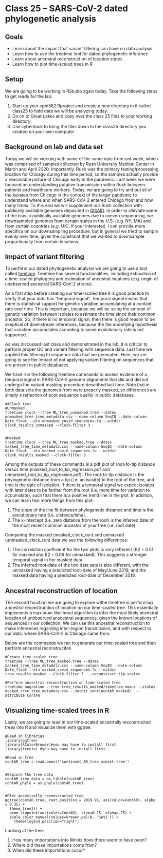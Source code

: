 Class 25 – SARS-CoV-2 dated phylogenetic analysis
=================================================
Goals
----
- Learn about the impact that variant filtering can have on data analysis
- Learn how to use the treetime tool for dated phylogenetic inference
- Learn about ancestral reconstruction of location states
- Learn how to plot time-scaled trees in R

Setup
-----
We are going to be working in RStudio again today. Take the following steps to get ready for the lab:

1. Start up your epid582 Rproject and create a new directory in it called class25 to hold data we will be analyzing today. 
2. Go on to Great Lakes and copy over the class 25 files to your working directory
3. Use cyberduck to bring the files down to the class25 directory you created on your own computer

Background on lab and data set
------------------------------
Today we will be working with some of the same data from last week, which was comprised of samples collected by Rush University Medical Center in March and April 2020. Importantly, Rush was the primary testing/processing location for Chicago during this time period, so the samples actually provide a reasonable picture of Chicago early in the pandemic. Last week we were focused on understanding putative transmission within Rush between patients and healthcare workers. Today, we are going to try and put all of the isolates from Chicago in the context of the larger pandemic to understand where and when SARS-CoV-2 entered Chicago from and how many times. To this end we will supplement our Rush collection with publically available genomes deposited in [GISAID](https://www.gisaid.org/). In order to alleviate some of the bias in publically available genomes due to uneven sequencing, we downsampled genomes from certain states in the U.S. (e.g. NY, MA) and from certain countries (e.g. UK). If your interested, I can provide more specifics on our downsampling procedure, but in general we tried to sample evenly over time, given the constraint that we wanted to downsample proportionally from certain locations.

Impact of variant filtering
---------------------------
To perform our dated phytlogenetic analysis we are going to use a tool called [treetime](https://github.com/neherlab/treetime). Treetime has several functionalities, including estimation of a time-scaled phylogeny and estimation of ancestral locations (e.g. origin of unobserved ancestral SARS-CoV-2 strains). 

As a first step before creating our time-scaled tree it is good practice to verify that your data has "temporal signal". Temporal signal means that there is statistical support for genetic variation accumulating at a contant rate over time. This is important, because we will be using the amount of genetic variation between isolates to estimate the time since their common ancestor. So, if there is no temporal signal, then there is good reason to be skeptical of downstream inferences, because the the underlying hypothesis that variation accumulates according to some evolutionary rate is not supported. 

As was discussed last class and demonstrated in the lab, it is critical to perform proper QC and variant filtering with sequence data. Last time we applied this filtering to sequence data that we generated. Here, we are going to see the impact of not applying variant filtering on sequences that are present in public databases.

We have run the following treetime commands to assess evidence of a temporal signal in SARS-CoV-2 genome alignments that did and did not undergo the variant masking procedure described last time. Note that in both data sets the genomes from were properly masked, so differences are simply a reflection of poor sequence quality in public databases.

```
##Clock test
#Unmasked
treetime clock --tree ML_tree_unmasked.tree --dates unmasked_tree_time_metadata.csv --name-column SeqID --date-column Date_float --aln unmasked_covid_sequences.fa --outdir clock_results_unmasked --clock-filter 3


#Masked
treetime clock --tree ML_tree_masked.tree --dates masked_tree_time_metadata.csv --name-column SeqID --date-column Date_float --aln masked_covid_sequences.fa --outdir clock_results_masked --clock-filter 3
```

Among the outputs of these commands is a pdf plot of root-to-tip distance versus time (masked_root_to_tip_regression.pdf and unmasked_root_to_tip_regression.pdf). The root-to-tip distance is the phylogenetic distance from a tip (i.e. an isolate) to the root of the tree, and time is the date of isolation. If there is a temporal signal we expect isolates with later dates to be farther from the root (i.e. more time for variation to accumulate), such that there is a positive trend line in the plot. In addition, we can learn two more things from this plot:

1) The slope of the line fit between phylogenetic distance and time is the evolutionary rate (i.e. distance/time). 
2) The x-intercept (i.e. zero distance from the root) is the inferred date of the most recent common ancestor of your tree (i.e. root date)

Comparing the masked (masked_clock_run) and unmasked (unmasked_clock_run) data we see the following differences:

1) The correlation coefficient for the two plots is very different (R2 = 0.51 for masked and R2 = 0.06 for unmasked). This suggests a stronger temporal signal in the masked data.
2) The inferred root-date of the two data sets is also different, with the unmasked having a predicted root-date of May/June 2019, and the masked data having a predicted root-date of December 2019.


Ancestral reconstruction of location
------------------------------------
The second function we are going to explore withe timetree is performing ancestral reconstruction of location on our time-scaled tree. This essentially implements a maximum likelihood algorithm to infer the most likely ancestral location of unobserved anscestral sequences, given the known locations of sequences in our collection. We can use this ancestral reconstruction to make inferences regarding inter-region transmission, and with respect to our data, where SARS-CoV-2 in Chicago came from.

Below are the commands we ran to generate our time-scaled tree and then perform ancestral reconstruciton.

```
#Create time-scaled tree
treetime --tree ML_tree_masked.tree --dates masked_tree_time_metadata.csv --name-column SeqID --date-column Date_float --aln masked_covid_sequences.fa --outdir tree_results_masked --clock-filter 3  --reconstruct-tip-states

#Perform ancestral reconstruction on time-scaled tree
treetime mugration --tree tree_results_masked/timetree.nexus --states masked_tree_time_metadata.csv --outdir continentAR_masked/  --attribute ContAR
```


Visualizing time-scaled trees in R
----------------------------------
Lastly, we are going to read in our time-scaled ancestrally reconstructed trees into R and visualize them with ggtree.

```
#Read in libraries
library(ggtree)
library(RColorBrewer)#you may have to install first
library(treeio) #you may have to install first

#Read in tree
contAR_tree = read.beast('continent_AR_tree_subset.tree')


#Explore the tree data
contAR_tree_data = as_tibble(contAR_tree)
contAR_phylo = as.phylo(contAR_tree)


#Plot ancestrally reconstructed tree
ggtree(contAR_tree, root.position = 2019.91, aes(color=ContAR), alpha = 0.35) + 
  theme_tree2() + 
  geom_tippoint(aes(color=ContAR), size=0.75, alpha=.75) + 
  scale_color_manual(values=brewer.pal(8, 'Set2')) +
    theme(legend.position="right")
```

Looking at the tree:
1) How many importations into Illinois does there seem to have been?
2) Where did these importations come from?
3) When did these importations occur?

